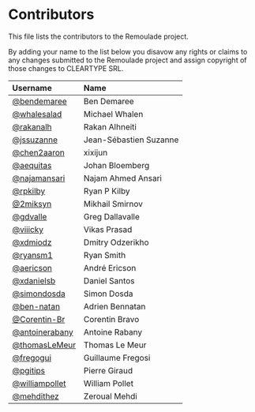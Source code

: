 # Contributors

This file lists the contributors to the Remoulade project.

By adding your name to the list below you disavow any rights or claims
to any changes submitted to the Remoulade project and assign copyright
of those changes to CLEARTYPE SRL.

| Username                                           | Name                   |
|:---------------------------------------------------|:-----------------------|
| [@bendemaree](https://github.com/bendemaree)       | Ben Demaree            |
| [@whalesalad](https://github.com/whalesalad)       | Michael Whalen         |
| [@rakanalh](https://github.com/rakanalh)           | Rakan Alhneiti         |
| [@jssuzanne](https://github.com/jssuzanne)         | Jean-Sébastien Suzanne |
| [@chen2aaron](https://github.com/chen2aaron)       | xixijun                |
| [@aequitas](https://github.com/aequitas)           | Johan Bloemberg        |
| [@najamansari](https://github.com/najamansari)     | Najam Ahmed Ansari     |
| [@rpkilby](https://github.com/rpkilby)             | Ryan P Kilby           |
| [@2miksyn](https://github.com/2miksyn)             | Mikhail Smirnov        |
| [@gdvalle](https://github.com/gdvalle)             | Greg Dallavalle        |
| [@viiicky](https://github.com/viiicky)             | Vikas Prasad           |
| [@xdmiodz](https://github.com/xdmiodz)             | Dmitry Odzerikho       |
| [@ryansm1](https://github.com/ryansm1)             | Ryan Smith             |
| [@aericson](https://github.com/aericson)           | André Ericson          |
| [@xdanielsb](https://github.com/xdanielsb)         | Daniel Santos          |
| [@simondosda](https://github.com/simondosda)       | Simon Dosda            |
| [@ben-natan](https://github.com/ben-natan)         | Adrien Bennatan        |
| [@Corentin-Br](https://github.com/Corentin-Br)     | Corentin Bravo         |
| [@antoinerabany](https://github.com/antoinerabany) | Antoine Rabany         |
| [@thomasLeMeur](https://github.com/thomasLeMeur)   | Thomas Le Meur         |
| [@fregogui](https://github.com/fregogui)           | Guillaume Fregosi      |
| [@pgitips](https://github.com/pgitips)             | Pierre Giraud          |
| [@williampollet](https://github.com/williampollet) | William Pollet         |
| [@mehdithez](https://github.com/mehdithez)    | Zeroual Mehdi          |

